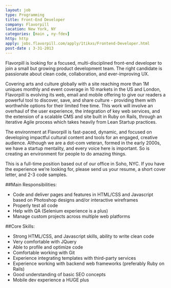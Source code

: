 ```yaml
---
layout: job
type: Programming
title: Front-End Developer
company: Flavorpill
location: New York, NY
categories: [main , ny-fdev]
http: http
apply: jobs.flavorpill.com/apply/1tikxs/Frontend-Developer.html
post-date : 3-31-2013
---
```


Flavorpill is looking for a focused, multi-disciplined front-end developer to join a small but growing product development team. The right candidate is passionate about clean code, collaboration, and ever-improving UX.

Covering arts and culture globally with a site reaching more than 1M uniques monthly and event coverage in 10 markets in the US and London, Flavorpill is evolving its web, email and mobile offering to give our readers a powerful tool to discover, save, and share culture - providing them with worthwhile options for their limited free time. This work will involve an overhaul of the user experience, the integration of key web services, and the extension of a scalable CMS and site built in Ruby on Rails, through an iterative Agile process which takes heavily from Lean Startup practices.

The environment at Flavorpill is fast-paced, dynamic, and focused on developing impactful cultural content and tools for an engaged, creative audience. Although we are a dot-com veteran, formed in the early 2000s, we have a startup mentality, and every voice here is important. So is creating an environment for people to do amazing things. 

This is a full-time position based out of our office in Soho, NYC. If you have the experience we’re looking for, please send us your resume, a short cover letter, and 2-3 code samples. 

##Main Responsibilities:
* Code and deliver pages and features in HTML/CSS and Javascript based on Photoshop designs and/or interactive wireframes
* Properly test all code
* Help with QA (Selenium experience is a plus)
* Manage custom projects across multiple web platforms

##Core Skills:
* Strong HTML/CSS, and Javascript skills, ability to write clean code
* Very comfortable with JQuery 
* Able to profile and optimize code 
* Comfortable working with Git
* Experience integrating templates with third-party services
* Experience working with backend web frameworks (preferably Ruby on Rails)
* Good understanding of basic SEO concepts 
* Mobile dev experience a HUGE plus 